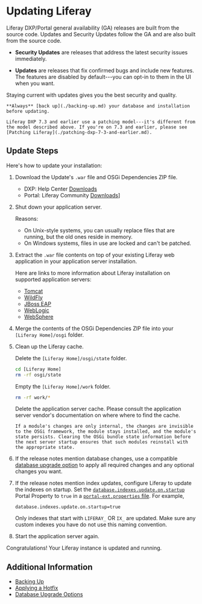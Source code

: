 # Updating Liferay

Liferay DXP/Portal general availability (GA) releases are built from the source code. Updates and Security Updates follow the GA and are also built from the source code.

* **Security Updates** are releases that address the latest security issues immediately.

* **Updates** are releases that fix confirmed bugs and include new features. The features are disabled by default---you can opt-in to them in the UI when you want.

Staying current with updates gives you the best security and quality.

```{warning}
**Always** [back up](./backing-up.md) your database and installation before updating.
```

```{important}
Liferay DXP 7.3 and earlier use a patching model---it's different from the model described above. If you're on 7.3 and earlier, please see [Patching Liferay](./patching-dxp-7-3-and-earlier.md).
```

## Update Steps

Here's how to update your installation:

1. Download the Update's `.war` file and OSGi Dependencies ZIP file.

    * DXP: Help Center [Downloads](https://customer.liferay.com/downloads)
    * Portal: Liferay Community [Downloads](https://www.liferay.com/downloads-community)]

1. Shut down your application server.

    Reasons:

    * On Unix-style systems, you can usually replace files that are running, but the old ones reside in memory.
    * On Windows systems, files in use are locked and can't be patched.

1. Extract the `.war` file contents on top of your existing Liferay web application in your application server installation.

    Here are links to more information about Liferay installation on supported application servers:

    * [Tomcat](../installing-liferay/installing-liferay-on-an-application-server/installing-on-tomcat.md)
    * [WildFly](../installing-liferay/installing-liferay-on-an-application-server/installing-on-wildfly.md)
    * [JBoss EAP](../installing-liferay/installing-liferay-on-an-application-server/installing-on-jboss-eap.md)
    * [WebLogic](../installing-liferay/installing-liferay-on-an-application-server/installing-on-weblogic.md)
    * [WebSphere](../installing-liferay/installing-liferay-on-an-application-server/installing-on-websphere.md)

1. Merge the contents of the OSGi Dependencies ZIP file into your `[Liferay Home]/osgi` folder.

1. Clean up the Liferay cache.

    Delete the `[Liferay Home]/osgi/state` folder.

    ```bash
    cd [Liferay Home]
    rm -rf osgi/state
    ```

    Empty the `[Liferay Home]/work` folder.

    ```bash
    rm -rf work/*
    ```

    Delete the application server cache. Please consult the application server vendor's documentation on where where to find the cache.

    ```{note}
    If a module's changes are only internal, the changes are invisible to the OSGi framework, the module stays installed, and the module's state persists. Clearing the OSGi bundle state information before the next server startup ensures that such modules reinstall with the appropriate state.
    ```

1. If the release notes mention database changes, use a compatible [database upgrade option](../upgrading-liferay/reference/database-upgrade-options.md) to apply all required changes and any optional changes you want.

1. If the release notes mention index updates, configure Liferay to update the indexes on startup. Set the [`database.indexes.update.on.startup`](https://learn.liferay.com/reference/latest/en/dxp/propertiesdoc/portal.properties.html#Database) Portal Property to `true` in a [`portal-ext.properties` file](../reference/portal-properties.md). For example,

    ```properties
    database.indexes.update.on.startup=true
    ```

    Only indexes that start with `LIFERAY_` OR `IX_` are updated. Make sure any custom indexes you have do not use this naming convention.

1. Start the application server again.

Congratulations! Your Liferay instance is updated and running.

## Additional Information

* [Backing Up](./backing-up.md)
* [Applying a Hotfix](./applying-a-hotfix.md)
* [Database Upgrade Options](../upgrading-liferay/reference/database-upgrade-options.md)